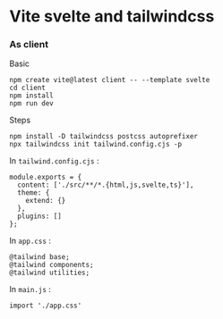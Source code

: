 # Vite svelte and tailwindcss

### As client

Basic
```
npm create vite@latest client -- --template svelte
cd client
npm install
npm run dev
```

Steps

```
npm install -D tailwindcss postcss autoprefixer
npx tailwindcss init tailwind.config.cjs -p
```
In `tailwind.config.cjs` :
```
module.exports = {
  content: ['./src/**/*.{html,js,svelte,ts}'],
  theme: {
    extend: {}
  },
  plugins: []
};
```
In `app.css` :
```
@tailwind base;
@tailwind components;
@tailwind utilities;
```

In `main.js` :
```
import './app.css'
```
